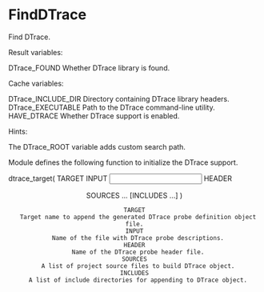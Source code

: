 # FindDTrace

Find DTrace.

Result variables:

  DTrace_FOUND
    Whether DTrace library is found.

Cache variables:

  DTrace_INCLUDE_DIR
    Directory containing DTrace library headers.
  DTrace_EXECUTABLE
    Path to the DTrace command-line utility.
  HAVE_DTRACE
    Whether DTrace support is enabled.

Hints:

  The DTrace_ROOT variable adds custom search path.

Module defines the following function to initialize the DTrace support.

  dtrace_target(
    TARGET <target-name>
    INPUT <input>
    HEADER <header>
    SOURCES <source>...
    [INCLUDES <includes>...]
  )

    TARGET
      Target name to append the generated DTrace probe definition object file.
    INPUT
      Name of the file with DTrace probe descriptions.
    HEADER
      Name of the DTrace probe header file.
    SOURCES
      A list of project source files to build DTrace object.
    INCLUDES
      A list of include directories for appending to DTrace object.
